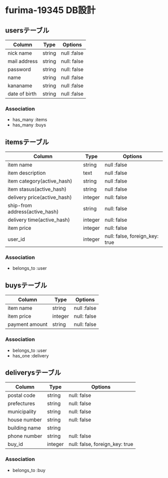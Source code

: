 # furima-19345 DB設計

## usersテーブル
|Column|Type|Options|
|------|----|-------|
|nick name|string|null :false|
|mail address|string|null: false|
|password|string|null: false|
|name|string|null :false|
|kananame|string|null :false|
|date of birth|string|null :false|

### Association
- has_many :items
- has_many :buys

## itemsテーブル
|Column|Type|Options|
|------|----|-------|
|item name|string|null :false|
|item description|text|null :false|
|item category(active_hash)|string|null :false|
|item stasus(active_hash)|string|null :false|
|delivery price(active_hash)|integer|null: false|
|ship-from address(active_hash)|string|null: false|
|delivery time(active_hash)|integer|null: false|
|item price|integer|null: false|
|user_id|integer|null: false, foreign_key: true|


### Association
- belongs_to :user

## buysテーブル
|Column|Type|Options|
|------|----|-------|
|item name|string|null :false|
|item price|integer|null: false|
|payment amount|string|null: false|


### Association
- belongs_to :user
- has_one :delivery

## deliverysテーブル
|Column|Type|Options|
|------|----|-------|
|postal code|string|null: false|
|prefectures|string|null: false|
|municipality|string|null: false|
|house number|string|null: false|
|building name|string||
|phone number|string|null: false|
|buy_id|integer|null: false, foreign_key: true|


### Association
- belongs_to :buy